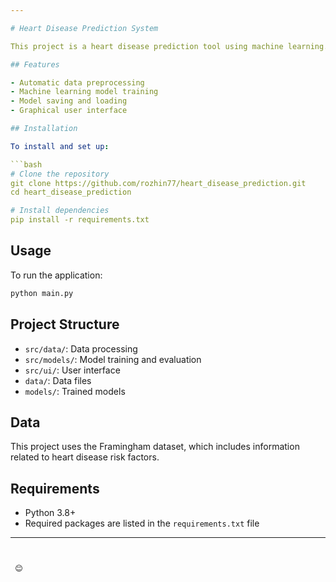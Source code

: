 ```yaml
---

# Heart Disease Prediction System  

This project is a heart disease prediction tool using machine learning. Based on various medical information, it estimates the likelihood of developing heart disease within the next 10 years.  

## Features  

- Automatic data preprocessing  
- Machine learning model training  
- Model saving and loading  
- Graphical user interface  

## Installation  

To install and set up:  

```bash
# Clone the repository
git clone https://github.com/rozhin77/heart_disease_prediction.git
cd heart_disease_prediction

# Install dependencies
pip install -r requirements.txt
```

## Usage  

To run the application:  

```bash
python main.py
```

## Project Structure  

- `src/data/`: Data processing  
- `src/models/`: Model training and evaluation  
- `src/ui/`: User interface  
- `data/`: Data files  
- `models/`: Trained models  

## Data  

This project uses the Framingham dataset, which includes information related to heart disease risk factors.  

## Requirements  

- Python 3.8+  
- Required packages are listed in the `requirements.txt` file  

---
```


 😊
